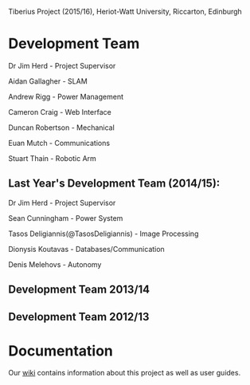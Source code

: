 Tiberius Project (2015/16),
Heriot-Watt University,
Riccarton,
Edinburgh


# Development Team
Dr Jim Herd - Project Supervisor

Aidan Gallagher - SLAM

Andrew Rigg - Power Management

Cameron Craig - Web Interface

Duncan Robertson - Mechanical

Euan Mutch - Communications

Stuart Thain - Robotic Arm

## Last Year's Development Team (2014/15):
Dr Jim Herd - Project Supervisor

Sean Cunningham - Power System

Tasos Deligiannis(@TasosDeligiannis) - Image Processing

Dionysis Koutavas - Databases/Communication

Denis Melehovs - Autonomy

## Development Team 2013/14

## Development Team 2012/13

# Documentation
Our [wiki](https://github.com/IonSystems/tiberius-robot/wiki) contains information about this project as well as user guides.
